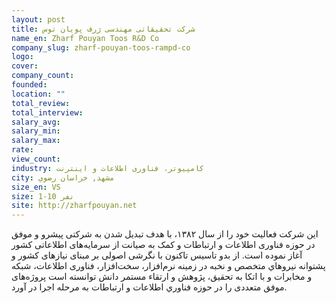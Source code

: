 ```yaml
---
layout: post
title: شرکت تحقیقاتی مهندسی ژرف پویان توس
name_en: Zharf Pouyan Toos R&D Co
company_slug: zharf-pouyan-toos-rampd-co
logo: 
cover: 
company_count:
founded:
location: ""
total_review: 
total_interview: 
salary_avg: 
salary_min: 
salary_max: 
rate: 
view_count: 
industry: کامپیوتر، فناوری اطلاعات و اینترنت
city: مشهد, خراسان رضوي
size_en: VS
size: 1-10 نفر
site: http://zharfpouyan.net
---
```


این شرکت فعالیت خود را از سال ۱۳۸۲، با هدف تبديل شدن به شرکتی پیشرو و موفق در حوزه فناوری اطلاعات و ارتباطات و کمک به صیانت از سرمایه‌های اطلاعاتی کشور آغاز نموده است. از بدو تاسیس تاکنون با نگرشی اصولی بر مبنای نیازهای کشور و پشتوانه نيروهاي متخصص و نخبه در زمينه نرم‌افزار، سخت‌افزار، فناوری اطلاعات، شبکه و مخابرات و با اتکا به تحقیق، پژوهش و ارتقاء مستمر دانش توانسته است پروژه‌های موفق متعددی را در حوزه فناوري اطلاعات و ارتباطات به مرحله اجرا در آورد.
